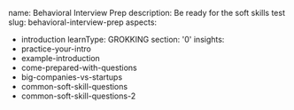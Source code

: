 name: Behavioral Interview Prep
description: Be ready for the soft skills test
slug: behavioral-interview-prep
aspects:
  - introduction
learnType: GROKKING
section: '0'
insights:
  - practice-your-intro
  - example-introduction
  - come-prepared-with-questions
  - big-companies-vs-startups
  - common-soft-skill-questions
  - common-soft-skill-questions-2